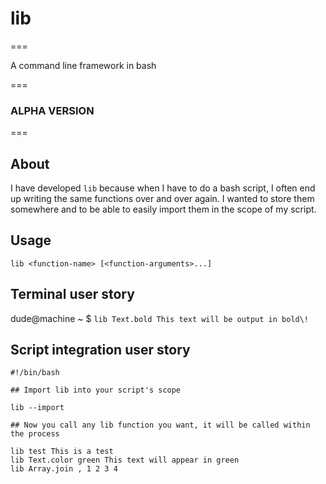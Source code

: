 # lib 
===

A command line framework in bash

===
### ALPHA VERSION
===

## About

I have developed `lib` because when I have to do a bash script, I often end up writing the same functions over and over again. I wanted to store them somewhere and to be able to easily import them in the scope of my script.

## Usage

`lib <function-name> [<function-arguments>...]`

## Terminal user story

dude@machine ~ $ `lib Text.bold This text will be output in bold\!`

## Script integration user story

    #!/bin/bash

    ## Import lib into your script's scope

    lib --import

    ## Now you call any lib function you want, it will be called within the process

    lib test This is a test
    lib Text.color green This text will appear in green
    lib Array.join , 1 2 3 4
